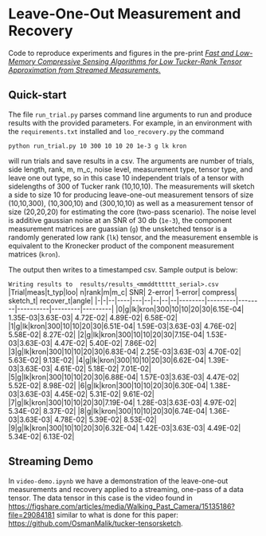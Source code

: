 # Leave-One-Out Measurement and Recovery

Code to reproduce experiments and figures in the pre-print *[Fast and Low-Memory Compressive Sensing Algorithms for Low Tucker-Rank Tensor Approximation from Streamed Measurements.](https://arxiv.org/abs/2308.13709)*

## Quick-start
The file `run_trial.py` parses command line arguments to run and produce results with the provided parameters. For example, in an environment with the ``requirements.txt`` installed and `loo_recovery.py` the command

``python run_trial.py 10 300 10 10 20 1e-3 g lk kron``

will run trials and save results in a csv. The arguments are number of trials, side length, rank, m, m_c, noise level, measurement type, tensor type, and leave one out type, so in this case 10 independent trials of a tensor with sidelengths of 300 of Tucker rank (10,10,10). The measurements will sketch a side to size 10 for producing leave-one-out measurement tensors of size (10,10,300), (10,300,10) and (300,10,10) as well as a measurement tensor of size (20,20,20) for estimating the core (two-pass scenario). The noise level is additive gaussian noise at an SNR of 30 db (`1e-3`), the component measurement matrices are guassian (`g`) the unsketched tensor is a randomly generated low rank (`lk`) tensor, and the measurement ensemble is equivalent to the Kronecker product of the component measurement matrices (`kron`).

The output then writes to a timestamped csv. Sample output is below:

``Writing results to  results/results_<mmddtttttt_serial>.csv``
|Trial|meas|t_typ|loo| n|rank|m|m_c| SNR| 2-error|  1-error|  compress| sketch_t| recover_t|angle|
|-|-|--|----|---|--|--|--|--|--------|---------|--------|----------|---------|---------|
|0|g|lk|kron|300|10|10|20|30|6.15E-04| 1.35E-03|3.63E-03|  4.72E-02| 4.89E-02| 6.58E-02|
|1|g|lk|kron|300|10|10|20|30|6.51E-04| 1.59E-03|3.63E-03|  4.76E-02| 5.58E-02| 8.27E-02|
|2|g|lk|kron|300|10|10|20|30|7.15E-04| 1.53E-03|3.63E-03|  4.47E-02| 5.40E-02| 7.86E-02|
|3|g|lk|kron|300|10|10|20|30|6.83E-04| 2.25E-03|3.63E-03|  4.70E-02| 5.63E-02| 9.13E-02|
|4|g|lk|kron|300|10|10|20|30|6.62E-04| 1.39E-03|3.63E-03|  4.61E-02| 5.18E-02| 7.01E-02|
|5|g|lk|kron|300|10|10|20|30|6.88E-04| 1.57E-03|3.63E-03|  4.47E-02| 5.52E-02| 8.98E-02|
|6|g|lk|kron|300|10|10|20|30|6.30E-04| 1.38E-03|3.63E-03|  4.45E-02| 5.31E-02| 9.61E-02|
|7|g|lk|kron|300|10|10|20|30|7.19E-04| 1.28E-03|3.63E-03|  4.97E-02| 5.34E-02| 8.37E-02|
|8|g|lk|kron|300|10|10|20|30|6.74E-04| 1.36E-03|3.63E-03|  4.78E-02| 5.39E-02| 8.53E-02|
|9|g|lk|kron|300|10|10|20|30|6.32E-04| 1.42E-03|3.63E-03|  4.49E-02| 5.34E-02| 6.13E-02|

## Streaming Demo

In ``video-demo.ipynb`` we have a demonstration of the leave-one-out measurements and recovery applied to a streaming, one-pass of a data tensor. The data tensor in this case is the video found in <https://figshare.com/articles/media/Walking_Past_Camera/15135186?file=29084181> similar to what is done for this paper: <https://github.com/OsmanMalik/tucker-tensorsketch>.
